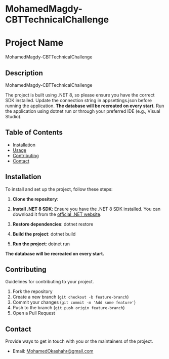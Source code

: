 # MohamedMagdy-CBTTechnicalChallenge
# Project Name
MohamedMagdy-CBTTechnicalChallenge
## Description
MohamedMagdy-CBTTechnicalChallenge

The project is built using .NET 8, so please ensure you have the correct SDK installed.
Update the connection string in appsettings.json before running the application.
**The database will be recreated on every start.**
Run the application using dotnet run or through your preferred IDE (e.g., Visual Studio).


## Table of Contents
- [Installation](#installation)
- [Usage](#usage)
- [Contributing](#contributing)
- [Contact](#contact)

## Installation
To install and set up the project, follow these steps:

1. **Clone the repository**:

2. **Install .NET 8 SDK**:
   Ensure you have the .NET 8 SDK installed. You can download it from the [official .NET website](https://dotnet.microsoft.com/download/dotnet/8.0).

3. **Restore dependencies**:
dotnet restore
4. **Build the project**:
dotnet build
5. **Run the project**:
dotnet run

**The database will be recreated on every start.**


## Contributing
Guidelines for contributing to your project.

1. Fork the repository
2. Create a new branch (`git checkout -b feature-branch`)
3. Commit your changes (`git commit -m 'Add some feature'`)
4. Push to the branch (`git push origin feature-branch`)
5. Open a Pull Request

## Contact
Provide ways to get in touch with you or the maintainers of the project.

- Email: MohamedOkashahr@gmail.com
